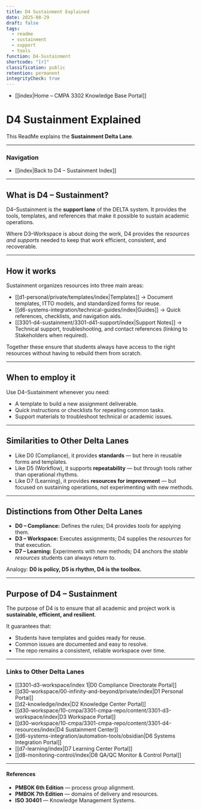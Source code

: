 ```yaml
---
title: D4 Sustainment Explained
date: 2025-08-29
draft: false
tags:
  - readme
  - sustainment
  - support
  - tools
function: D4-Sustainment
shortcode: "[r]"
classification: public
retention: permanent
integrityCheck: true
---
```

- [[index|Home – CMPA 3302 Knowledge Base Portal]]
# D4 Sustainment Explained

This ReadMe explains the **Sustainment Delta Lane**. 

---
### Navigation

- [[index|Back to D4 – Sustainment Index]]  

---
## What is D4 – Sustainment?

D4–Sustainment is the **support lane** of the DELTA system. It provides the tools, templates, and references that make it possible to sustain academic operations.  

Where D3–Workspace is about doing the work, D4 provides the *resources and supports* needed to keep that work efficient, consistent, and recoverable.  

---
## How it works

Sustainment organizes resources into three main areas:  
- [[d1-personal/private/templates/index|Templates]] → Document templates, ITTO models, and standardized forms for reuse.  
- [[d6-systems-integration/technical-guides/index|Guides]] → Quick references, checklists, and navigation aids.  
- [[3301-d4-sustainment/3301-d41-support/index|Support Notes]] → Technical support, troubleshooting, and contact references (linking to Stakeholders when required).  

Together these ensure that students always have access to the right resources without having to rebuild them from scratch.  

---
## When to employ it

Use D4–Sustainment whenever you need:  
- A template to build a new assignment deliverable.  
- Quick instructions or checklists for repeating common tasks.  
- Support materials to troubleshoot technical or academic issues.  

---
## Similarities to Other Delta Lanes

- Like D0 (Compliance), it provides **standards** — but here in reusable forms and templates.  
- Like D5 (Workflow), it supports **repeatability** — but through tools rather than operational rhythms.  
- Like D7 (Learning), it provides **resources for improvement** — but focused on sustaining operations, not experimenting with new methods.  

---
## Distinctions from Other Delta Lanes

- **D0 – Compliance:** Defines the rules; D4 provides *tools* for applying them.  
- **D3 – Workspace:** Executes assignments; D4 supplies the *resources* for that execution.  
- **D7 – Learning:** Experiments with new methods; D4 anchors the *stable resources* students can always return to.  

Analogy: **D0 is policy, D5 is rhythm, D4 is the toolbox.**

---
## Purpose of D4 – Sustainment

The purpose of D4 is to ensure that all academic and project work is **sustainable, efficient, and resilient**.  

It guarantees that:  
- Students have templates and guides ready for reuse.  
- Common issues are documented and easy to resolve.  
- The repo remains a consistent, reliable workspace over time.  

---
### Links to Other Delta Lanes  

- [[3301-d3-workspace/index 1|D0 Compliance Directorate Portal]]
- [[d30-workspace/00-infinity-and-beyond/private/index|D1 Personal Portal]]  
- [[d2-knowledge/index|D2 Knowledge Center Portal]]
- [[d30-workspace/10-cmpa/3301-cmpa-repo/content/3301-d3-workspace/index|D3 Workspace Portal]] 
- [[d30-workspace/10-cmpa/3301-cmpa-repo/content/3301-d4-resources/index|D4 Sustainment Center]]  
- [[d6-systems-integration/automation-tools/obsidian|D6 Systems Integration Portal]]  
- [[d7-learning/index|D7 Learning Center Portal]]  
- [[d8-monitoring-control/index|D8 QA/QC Monitor & Control Portal]]  
---
#### **References**  

- **PMBOK 6th Edition** — process group alignment.  
- **PMBOK 7th Edition** — domains of delivery and resources.  
- **ISO 30401** — Knowledge Management Systems.  

